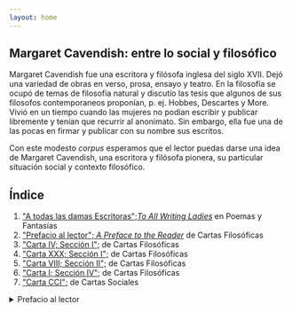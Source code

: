 ```yaml
---
layout: home
---
```


## Margaret Cavendish: entre lo social y filosófico

Margaret Cavendish fue una escritora y filósofa inglesa del siglo XVII. Dejó una variedad de obras en verso, prosa, ensayo y teatro. En la filosofía se ocupó de temas de filosofía natural y discutío las tesis que algunos de sus filosofos contemporaneos proponían, p. ej. Hobbes, Descartes y More. Vivió en un tiempo cuando las mujeres no podían escribir y publicar libremente y tenían que recurrir al anonimato. Sin embargo, ella fue una de las pocas en firmar y publicar con su nombre sus escritos.

Con este modesto *corpus* esperamos que el lector puedas darse una idea de Margaret Cavendish, una escritora y filósofa pionera, su particular situación social y contexto filosófico.

## Índice
1. ["A todas las damas Escritoras";*To All Writing Ladies*](https://alwaunam.github.io/corpus-cavendish/#a-todas-las-damas-escritoras-en-poemas-y-fantasias) en Poemas y Fantasías
2. ["Prefacio al lector"; *A Preface to the Reader*](https://alwaunam.github.io/corpus-cavendish/#prefacio-al-lector-de-cartas-filosoficas) de Cartas Filosóficas
3. ["Carta IV; Sección I";](https://github.com/alwaUNAM/corpus-cavendish/blob/7901dd336ca2306938e146017903f4d43c39a686/Carta%204,%20Seccion%201,%20Cartas%20filosoficas.xml) de Cartas Filosóficas
4. ["Carta XXX; Sección I";](https://github.com/alwaUNAM/corpus-cavendish/blob/7901dd336ca2306938e146017903f4d43c39a686/Carta%2030,%20Seccion%20I,%20Cartas%20filosoficas.xml) de Cartas Filosóficas
5. ["Carta VIII; Sección II";](https://github.com/alwaUNAM/corpus-cavendish/blob/7901dd336ca2306938e146017903f4d43c39a686/Secci%C3%B3n%20II%20Carta%20VIII) de Cartas Filosóficas
6. ["Carta I; Sección IV";](https://github.com/alwaUNAM/corpus-cavendish/blob/7901dd336ca2306938e146017903f4d43c39a686/Secci%C3%B3n%20IV%20Carta%20I) de Cartas Filosóficas
7. ["Carta CCI";](https://github.com/alwaUNAM/corpus-cavendish/blob/3f932e4981974b3bdf980aade28ba777157aa08b/Carta%20201,%20Cartas%20sociables.md) de Cartas Sociales

<details><summary>Prefacio al lector</summary>
```xml
<?xml version="1.0"?>
<TEI xmlns="http://www.tei-c.org/ns/1.0"
   xmlns:rng="http://relaxng.org/ns/structure/1.0"
   xml:lang="es"
   xmlns:xsi="http://www.w3.org/2001/XMLSchema-instance"
   xsi:noNamespaceSchemaLocation="validation/document.xsd">
<teiHeader>
    <fileDesc>
      <titleStmt>
        <title>Prefacio al Lector</title>
        <author>Margaret Cavendish</author>
        <translator>Maria Azuela</translator>
      </titleStmt>
      <publicationStmt>
        <publisher>Oxford Academic</publisher>
        <date>2019</date>
      </publicationStmt>
      <sourceDesc>
        <p>no data</p>
      </sourceDesc>
    </fileDesc>
</teiHeader>
```

`<text>`
# `<title>`Prefacio al lector`</title>`
### `<h2>`Cartas filosóficas`</h2>`
   `<body>`<br>
     `<p>`Deseo tanto favor, o mejor dicho, `<term ana="social">`Justicia`</term>` de vosotros, Dignos Lectores, que no interpretéis mis objeciones y respuestas de otra manera que contra varias opiniones en `<term ana="filosofica">`Filosofía`</term>`; porque estoy segura de que no hay nadie que estime, respete y honre a las Personas eruditas e ingeniosas más que yo: Por tanto, no me juzguéis de humor contradictorio, ni de mente vanagloriosa por disentir de las opiniones de otros hombres, sino más bien que lo hago por amor a la `<term ana="filosofica">`Verdad`</term>`, y para hacer mis propias opiniones más inteligibles, lo cual no puede hacerse mejor que argumentando y comparando las opiniones de otros hombres con las de ellas.`</p>`
     <br><br>
     `<p>`Los Autores cuyas opiniones menciono, las he leído, tal como las encontré impresas, en mi Idioma nativo, excepto `<addname>`DesCartes`</addname>`, quien siendo en latín, hice que me tradujeran algunos pocos fragmentos de sus obras; y debo confesar, que desde que he leído las obras de estos eruditos, entiendo los nombres y términos del `<term ana="filsofica">`Arte`</term>` un poco mejor que antes…`</p>`
     <br><br>
     `<p>`Pero no puedo concebir por qué `<span ana="social" type="popular">`debe ser una desgracia para cualquier hombre mantener opiniones propias o ajenas en contra de una mujer`</span>`, por lo que debe hacerse con respeto y cortesía; pero `<span ana="social" type="popular">`convertirse en un tramposo fingiendo, y cambiar los Calzones por una Enagua, simplemente por desprecio y malicia, es vil, y no es adecuado para el honor de un hombre, o el sexo masculino.`</span></p>`
     <br><br>
   `</body>`<br>
`</text>`
```xml
</TEI>
```
<details>

## "A todas las damas Escritoras" en *Poemas y Fantasías*

```<?xml version="1.0"?>
<TEI xmlns="http://www.tei-c.org/ns/1.0"
   xmlns:rng="http://relaxng.org/ns/structure/1.0"
   xml:lang="es"
   xmlns:xsi="http://www.w3.org/2001/XMLSchema-instance"
   xsi:noNamespaceSchemaLocation="validation/document.xsd">
<teiHeader>
    <fileDesc>
      <titleStmt>
        <title>A todas las damas escritoras</title>
        <author>Margaret Cavendish</author>
        <translator>Maria Azuela</translator>
      </titleStmt>
      <publicationStmt>
        <publisher>Oxford Academic</publisher>
        <date>2019</date>
      </publicationStmt>
      <sourceDesc>
        <p>no data</p>
      </sourceDesc>
    </fileDesc>
</teiHeader>

<text>
<title>A todas las damas escritoras</title>
<h2>Poemas y fantasías</h2>
  <body>
    <p>Debe observarse que hay una operación secreta de la <term ana="filosofica"> Naturaleza</term>, como para ejercer una influencia sobre las <term ana="filosofica">mentes</term> de los <term ana="filsofica">hombres</term>: como en los Contagios, cuando el Aire se corrompe, produce varias Enfermedades; así varios trastornos de la <term ana="filosofica">mente</term>, por las inflamaciones de los <term ana="filosofica">espíritus</term>.</p>
    <p>Y así como en las <term ana="social">Eras</term> saludables se purifican los <term ana="filsofica">cuerpos</term>, se afinan los ingenios; sin embargo, me parece como si hubiera varios <term ana="filosofica">espíritus</term> invisibles, que tienen varios poderes, pero visibles, para obrar en varias <term ana="social">Eras</term> sobre las <term ana="filsofica">mentes</term> de los <term ana="filsofica">hombres</term>.</p>
    <p>Porque en muchas <term ana="social">Eras</term> los <term ana="filsofica">hombres</term> serán afectados y desanimados por igual: como en algunas <term ana="social">Eras</term> tan fuertemente y supersticiosamente devotas, que hacen muchos dioses; y en otra <term ana="social">Era</term> tan atea, que no creen en <term ana="filsofica">Dios</term> en absoluto, y viven a esos <term ana="filsofica">Principios</term>. Algunas <term ana="social">Eras</term> tienen de nuevo creencias tan fuertes, que no sólo morirán en sus diversas <term ana="filsofica">Opiniones</term>, sino que se Masacrarán y se degollarán unos a otros, porque sus <term ana="filsofica">opiniones</term> son diferentes.</p>
    <p>En algunas <term ana="social">Eras</term> todos los <term ana="filsofica">hombres</term> buscan el poder absoluto, y cada hombre sería <term ana="social">Emperador</term> del Mundo; que hace las <term ana="social">Guerras</term> Civiles: porque su <term ana="social">ambición</term> los inquieta, y su inquietud los hace buscar el cambio. Luego, en otra <term ana="social">Era</term>, todos viven en paz, y tan obedientes, que los mismos <term ana="social">Gobernadores</term> gobiernan con poder obediente.</p>
    <p>De nuevo en algunas <term ana="social">Eras</term>, todos corren tras la <term ana="social">imitación</term>, como monos, para imitar a tal <term ana="social">poeta</term>, para ser tal la <term ana="filsofica">opinión</term> de los <term ana="social">filósofos</term>.</p>
    <p>Algunas <term ana="social">Eras</term> se mezclan, como <term ana="social">Moralistas</term>, <term ana="social">Poetas</term>, <term ana="social">Filósofos</term>, y similares: y en algunas <term ana="social">Eras</term> ajen, todas afectan la singularidad; y se cree que son los más <term ana="filsofica">sabios</term> los que pueden tener las <term ana="filsofica">opiniones</term> más extravagantes.</p>
    <p>En algunas <term ana="social">Eras</term>, el <term ana="filosofica">arendizaje</term> florece en las artes y las ciencias; otras tan aburridas, ya que pierden lo que las <term ana="social">Eras</term> anteriores habían enseñado.</p>
    <p>Y en algunas <term ana="social">Eras</term> parece como si hubiera una mancomunidad de esos <term ana="filosofica">espíritus</term> gobernantes, donde la mayoría gobierna al mismo tiempo. Algunas <term ana="social">Eras</term>, como en la <term ana="social">Aristocracia</term>, cuando alguna parte gobernó; y otras <term ana="social">Eras</term>, <term ana="social">Monarquía</term> pura, cuando uno solo gobierna; y en algunas parece como si todos esos <term ana="filosofica">espíritus</term> estuvieran en desafío, quién debería tener más poder, lo que los pone en confusión y <term ana="social">Guerra</term>; algunas son tan confusas, que parece hay <term ana="filosofica">espíritus</term> del <term ana="filsofica">Género</term> <term ana="social">Femenino</term> y también del <term ana="social">Masculino</term>.</p>
    <p>Habrá muchas <term ana="social">Mujeres Heróicas</term> en unas <term ana="social">Eras</term>, en otras muy <term ana="social"> Proféticas</term>; en algunas <term ana="social">Eras</term> muy piadosas y devotas: porque nuestro <term ana="filsofica">sexo</term> es maravillosamente adicto a los <term ana="filsofica">espíritus</term>.</p>
    <p><span ana="social" type="Cavendish">Pero esta <term ana="social">Era</term> ha producido muchas <term ana="social">Escritoras</term>, así como <term ana="social">Predicadoras</term>, y muchas <term ana="social">Gobernantes</term>, así como <term ana="social">Actrices</term>. Y si es una <term ana="social">Era</term> en que gobiernan los <term ana="filsofica">espíritus</term> <term ana="social">femeninos</term>, como más visiblemente lo hacen en todos los <term ana="social">Reinos</term>, aprovechemos y aprovechemos al máximo nuestro tiempo, por temor a que su reinado no dure mucho</span>; ya sea en el <term ana="social">Gobierno Amazónico</term>, o en la <term ana="filsofica">Política</term> del <term ana="social">Estado</term> Libre Asociado, o en la <term ana="social">Monarquía</term> floreciente, o en las <term ana="social">Escuelas</term> de Teología, o en las Lecciones de <term ana="filsofica">Filosofía</term>, o en la <term ana="filsofica">Poesía</term> ingeniosa, o en cualquier cosa que honre a nuestro <term ana="filsofica">Sexo</term>: porque son <term ana="filsofica">espíritus</term> pobres, abatidos, que no son ambiciosos de <term ana="social">Fama</term>.</p>
    <p><span ana="social" type="Cavdendish">Y aunque seamos inferiores a los <term ana="filsofica">Hombres</term>, mostrémonos un grado por encima de las <term ana="filsofica">Bestias</term>; y no debemos comer, beber y dormir nuestro tiempo como lo hacen estas; ni vivamos sólo para el <term ana="filsofica">sentido</term>, y no para la <term ana="filsofica">razón</term>; así nos convertiremos en polvo olvidado</span>.</p>
    <p>Pero esforcémonos por construirnos Tumbas mientras vivamos, de Nobles, Honrosas, y buenas Acciones, por lo menos inofensivas;</p>
    <p>Que aunque mueran nuestros <term ana="filsofica">Cuerpos</term></p>
    <p>Nuestros Nombres pueden vivir después de la</p>
    <p><term ana="filsofica">memoria</term></p>
    <br>
    <p>Me pregunto si alguno se reiría o pensaría que <span ana="filsofica" type="Cavendish">es ridículo hablar de <term ana="social">Hadas</term> y, sin embargo, creer que hay <term ana="filsofica">espíritus</term></span>: <term ana="filsofica">espíritus</term> que no pueden tener descripción, porque no tienen dimensión: Y de las <term ana="social">Brujas</term>, de las que se dice que se transforman en varias formas, y regresan a su primera forma de nuevo, lo cual es contra la <term ana="filsofica">naturaleza</term>: sin embargo, se ríen del informe de las <term ana="social">Hadas</term>, como imposible; que son solo pequeños <term ana="filsofica">cuerpos</term>, no sujetos de nuestros <term ana="filsofica">sentidos</term>, pero sí de nuestra <term ana="filsofica">razón</term>.</p>
    <p>Pues la <term ana="filsofica">Naturaleza</term> puede hacer cuerpos pequeños y grandes, cuerpos delgados y gruesos.</p>
    <p>Bien podemos pensar que no hay Aire, porque no lo vemos; o pensar que no hay Aire en un Barril vacío, o cosas por el estilo, porque cuando metemos las manos y los brazos en el mismo, no lo sentimos.</p>
    <p>¿Y por qué no habrían de atravesar puertas o paredes, como lo hace Aire, si sus <term ana="filosofica">cuerpos</term> son tan delgados? Y <span ana="filsofica" type="Cavendish">si podemos conceder que puede haber una <term ana="filosofica">sustancia</term>, aunque no sujeta a nuestro <term ana="filosofica">sentido</term>, entonces debemos conceder que esa <term ana="filosofica">sustancia</term> debe tener alguna <term ana="filosofica">forma</term></span>; ¿Y por qué no del <term ana="filosofica">hombre</term>, como de cualquier otra cosa? ¿Y por qué las <term ana="filosofica">almas racionales</term> no viven en un <term ana="filosofica">cuerpo</term> pequeño, tanto como en un grueso, y en uno delgado, como en un grueso?</p>

  </body>
</text>
</TEI>
```

[Inicio](https://alwaunam.github.io/corpus-cavendish)

## "Prefacio al lector" de *Cartas Filosóficas*

`<?xml version="1.0"?>'
`<TEI xmlns="http://www.tei-c.org/ns/1.0"
   xmlns:rng="http://relaxng.org/ns/structure/1.0"
   xml:lang="es"
   xmlns:xsi="http://www.w3.org/2001/XMLSchema-instance"
   xsi:noNamespaceSchemaLocation="validation/document.xsd">'
`<teiHeader>'
    `<fileDesc>'
      `<titleStmt>'
        `<title>'Prefacio al Lector`</title>
        `<author>'Margaret Cavendish`</author>
        `<translator>'Maria Azuela`</translator>
      `</titleStmt>'
      `<publicationStmt>'
        `<publisher>'Oxford Academic`</publisher>
        `<date>'2019`</date>
      `</publicationStmt>'
      `<sourceDesc>'
        `<p>'no data`</p>
      `</sourceDesc>'
    `</fileDesc>'
`</teiHeader>'

`<text>'
`<title>'Prefacio al lector`</title>
`<h2>'Cartas filosóficas`</h2>
   `<body>'
     `<p>'Deseo tanto favor, o mejor dicho, `<term ana="social">Justicia`</term> de vosotros, Dignos Lectores, que no interpretéis mis objeciones y respuestas de otra manera que contra varias opiniones en `<term ana="filosofica">Filosofía`</term>; porque estoy segura de que no hay nadie que estime, respete y honre a las Personas eruditas e ingeniosas más que yo: Por tanto, no me juzguéis de humor contradictorio, ni de mente vanagloriosa por disentir de las opiniones de otros hombres, sino más bien que lo hago por amor a la `<term ana="filosofica">Verdad`</term>, y para hacer mis propias opiniones más inteligibles, lo cual no puede hacerse mejor que argumentando y comparando las opiniones de otros hombres con las de ellas.`</p>
     `<p>'Los Autores cuyas opiniones menciono, las he leído, tal como las encontré impresas, en mi Idioma nativo, excepto `<addname> DesCartes`</addname>, quien siendo en latín, hice que me tradujeran algunos pocos fragmentos de sus obras; y debo confesar, que desde que he leído las obras de estos eruditos, entiendo los nombres y términos del `<term ana="filsofica">Arte`</term> un poco mejor que antes…`</p>
     `<p>'Pero no puedo concebir por qué `<span ana="social" type="popular">debe ser una desgracia para cualquier hombre mantener opiniones propias o ajenas en contra de una mujer`</span>, por lo que debe hacerse con respeto y cortesía; pero `<span ana="social" type="popular">convertirse en un tramposo fingiendo, y cambiar los Calzones por una Enagua, simplemente por desprecio y malicia, es vil, y no es adecuado para el honor de un hombre, o el sexo masculino.`</span>`</p>
   `</body>'
`</text>'
`</TEI>'

[Inicio](https://alwaunam.github.io/corpus-cavendish)

## Carta IV, Sección I de *Cartas Filosóficas*

[Inicio](https://alwaunam.github.io/corpus-cavendish)

## Carta XXX, Sección I de *Cartas Filosóficas*

[Inicio](https://alwaunam.github.io/corpus-cavendish)

## Carta VIII, Sección II de *Cartas Filosóficas*

[Inicio](https://alwaunam.github.io/corpus-cavendish)

## Carta I, Sección IV de *Cartas Filosóficas*

[Inicio](https://alwaunam.github.io/corpus-cavendish)

## Carta CCI de *Cartas Sociales*

[Inicio](https://alwaunam.github.io/corpus-cavendish)
